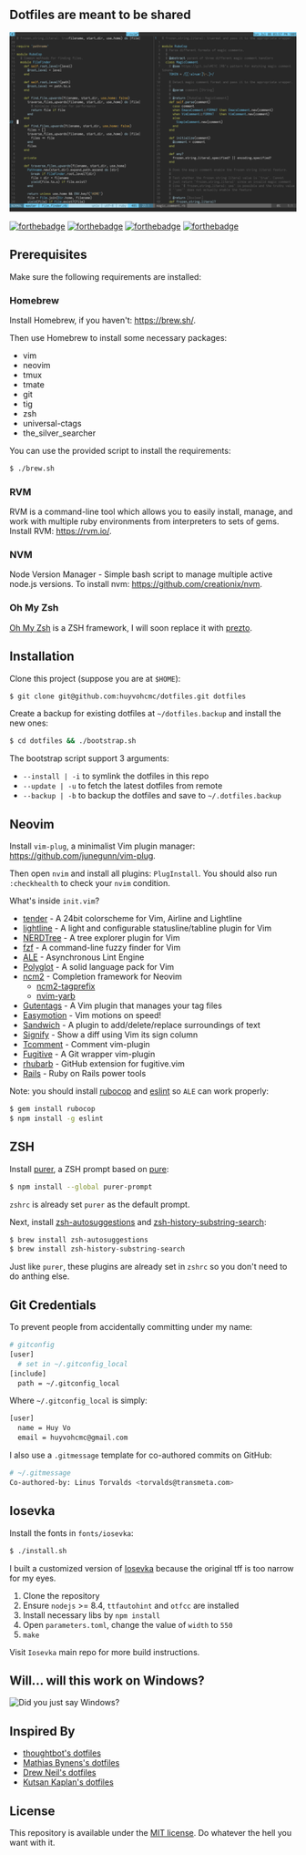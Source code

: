 ## Dotfiles are meant to be shared

![screenshot](screenshot.png)

[![forthebadge](https://forthebadge.com/images/badges/built-with-love.svg)](https://forthebadge.com)
[![forthebadge](https://forthebadge.com/images/badges/powered-by-water.svg)](https://forthebadge.com)
[![forthebadge](https://forthebadge.com/images/badges/compatibility-betamax.svg)](https://forthebadge.com)
[![forthebadge](https://forthebadge.com/images/badges/makes-people-smile.svg)](https://forthebadge.com)

## Prerequisites

Make sure the following requirements are installed:

### Homebrew

Install Homebrew, if you haven't: https://brew.sh/.

Then use Homebrew to install some necessary packages:

- vim
- neovim
- tmux
- tmate
- git
- tig
- zsh
- universal-ctags
- the_silver_searcher

You can use the provided script to install the requirements:

```bash
$ ./brew.sh
```

### RVM

RVM is a command-line tool which allows you to easily install, manage, and work with multiple ruby environments from interpreters to sets of gems. Install RVM: https://rvm.io/.

### NVM

Node Version Manager - Simple bash script to manage multiple active node.js versions. To install nvm: https://github.com/creationix/nvm.

### Oh My Zsh

[Oh My Zsh](https://github.com/robbyrussell/oh-my-zsh) is a ZSH framework, I will soon replace it with [prezto](https://github.com/sorin-ionescu/prezto).


## Installation

Clone this project (suppose you are at `$HOME`):

```bash
$ git clone git@github.com:huyvohcmc/dotfiles.git dotfiles
```

Create a backup for existing dotfiles at `~/dotfiles.backup` and install the new ones:

```bash
$ cd dotfiles && ./bootstrap.sh
```

The bootstrap script support 3 arguments:

- `--install | -i` to symlink the dotfiles in this repo
- `--update | -u` to fetch the latest dotfiles from remote
- `--backup | -b` to backup the dotfiles and save to `~/.dotfiles.backup`

## Neovim

Install `vim-plug`, a minimalist Vim plugin manager: https://github.com/junegunn/vim-plug.

Then open `nvim` and install all plugins: `PlugInstall`. You should also run `:checkhealth` to check your `nvim` condition.

What's inside `init.vim`?

- [tender](https://github.com/jacoborus/tender.vim) - A 24bit colorscheme for Vim, Airline and Lightline
- [lightline](https://github.com/itchyny/lightline.vim) - A light and configurable statusline/tabline plugin for Vim
- [NERDTree](https://github.com/scrooloose/nerdtree) - A tree explorer plugin for Vim
- [fzf](https://github.com/junegunn/fzf.vim) - A command-line fuzzy finder for Vim
- [ALE](https://github.com/w0rp/ale) - Asynchronous Lint Engine
- [Polyglot](https://github.com/sheerun/vim-polyglot) - A solid language pack for Vim
- [ncm2](https://github.com/ncm2/ncm2) - Completion framework for Neovim
  - [ncm2-tagprefix](https://github.com/ncm2/ncm2-tagprefix)
  - [nvim-yarb](https://github.com/roxma/nvim-yarp)
- [Gutentags](https://github.com/ludovicchabant/vim-gutentags) - A Vim plugin that manages your tag files
- [Easymotion](https://github.com/easymotion/vim-easymotion) - Vim motions on speed!
- [Sandwich](https://github.com/machakann/vim-sandwich) - A plugin to add/delete/replace surroundings of text
- [Signify](https://github.com/mhinz/vim-signify) - Show a diff using Vim its sign column
- [Tcomment](https://github.com/tomtom/tcomment_vim) - Comment vim-plugin
- [Fugitive](https://github.com/tpope/vim-fugitive) - A Git wrapper vim-plugin
- [rhubarb](https://github.com/tpope/vim-rhubarb) - GitHub extension for fugitive.vim
- [Rails](https://github.com/tpope/vim-rails) - Ruby on Rails power tools

Note: you should install [rubocop](https://github.com/bbatsov/rubocop) and [eslint](https://github.com/eslint/eslint) so `ALE` can work properly:

```bash
$ gem install rubocop
$ npm install -g eslint
```

## ZSH

Install [purer](https://github.com/DFurnes/purer), a ZSH prompt based on [pure](https://github.com/sindresorhus/pure):

```bash
$ npm install --global purer-prompt
```

`zshrc` is already set `purer` as the default prompt.

Next, install [zsh-autosuggestions](https://github.com/zsh-users/zsh-autosuggestions) and [zsh-history-substring-search](https://github.com/zsh-users/zsh-history-substring-search):

```bash
$ brew install zsh-autosuggestions
$ brew install zsh-history-substring-search
```

Just like `purer`, these plugins are already set in `zshrc` so you don't need to do anthing else.

## Git Credentials

To prevent people from accidentally committing under my name:

```bash
# gitconfig
[user]
  # set in ~/.gitconfig_local
[include]
  path = ~/.gitconfig_local
```

Where `~/.gitconfig_local` is simply:

```bash
[user]
  name = Huy Vo
  email = huyvohcmc@gmail.com
```

I also use a `.gitmessage` template for co-authored commits on GitHub:

```bash
# ~/.gitmessage
Co-authored-by: Linus Torvalds <torvalds@transmeta.com>
```

## Iosevka

Install the fonts in `fonts/iosevka`:

```bash
$ ./install.sh
```

I built a customized version of [Iosevka](https://github.com/be5invis/Iosevka) because the original tff is too narrow for my eyes.

1. Clone the repository
2. Ensure `nodejs` >= 8.4, `ttfautohint` and `otfcc` are installed
3. Install necessary libs by `npm install`
4. Open `parameters.toml`, change the value of `width` to `550`
5. `make`

Visit `Iosevka` main repo for more build instructions.

## Will... will this work on Windows?

![Did you just say Windows?](http://i3.kym-cdn.com/photos/images/newsfeed/000/549/293/504.gif)

## Inspired By

- [thoughtbot's dotfiles](https://github.com/thoughtbot/dotfiles)
- [Mathias Bynens's dotfiles](https://github.com/mathiasbynens/dotfiles)
- [Drew Neil's dotfiles](https://github.com/nelstrom/dotfiles)
- [Kutsan Kaplan's dotfiles](https://github.com/kutsan/dotfiles)

## License

This repository is available under the [MIT license](LICENSE). Do whatever the hell you want with it.
